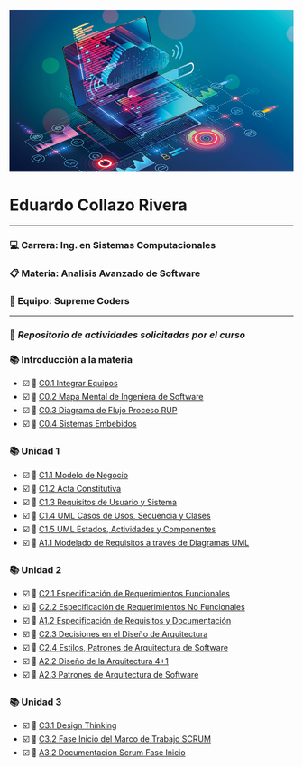 ![Software](/img/Software.jpg)
#  Eduardo Collazo Rivera 
___
###   :computer: Carrera: Ing. en Sistemas Computacionales
###  :clipboard: Materia: Analisis Avanzado de Software
###   :trident: Equipo: Supreme Coders
___
###  :file_folder: *Repositorio de actividades solicitadas por el curso* 
###  :books: Introducción a la materia
 * :ballot_box_with_check: :pencil: [C0.1 Integrar Equipos](blog/C01.EduardoCollazo_Supreme_Coders.md) 
 * :ballot_box_with_check: :pencil: [C0.2 Mapa Mental de Ingeniera de Software](blog/C0.2_EduardoCollazo_Supreme_Coders_.md) 
 * :ballot_box_with_check: :pencil: [C0.3 Diagrama de Flujo Proceso RUP](blog/C0.3_EduardoCollazo_Supreme_Coders.md) 
 * :ballot_box_with_check: :pencil: [C0.4 Sistemas Embebidos](/blog/C0.4_EduardoCollazo_SupremeCoders.md) 
###  :books: Unidad 1
 * :ballot_box_with_check: :pencil: [C1.1 Modelo de Negocio](/blog/C1.1_EduardoCollazo_Supreme_Coders.md) 
 * :ballot_box_with_check: :pencil: [C1.2 Acta Constitutiva](/blog/C1.2_EduardoCollazo_Supreme_Coders.md) 
 * :ballot_box_with_check: :pencil: [C1.3 Requisitos de Usuario y Sistema](/blog/C1.3_EduardoCollazo_Supreme_Coders.md) 
 * :ballot_box_with_check: :pencil: [C1.4 UML Casos de Usos, Secuencia y Clases](/blog/C1.4_EduardoCollazo_Supreme_Coders.md) 
* :ballot_box_with_check: :pencil: [C1.5 UML Estados, Actividades y Componentes](/blog/C1.5_EduardoCollazo_Supreme_Coders.md) 
*  :ballot_box_with_check: :pencil: [A1.1 Modelado de Requisitos a través de Diagramas UML](/docs/A1.1_EduardoCollazo_Supreme_Coders.md) 
###  :books: Unidad 2
* :ballot_box_with_check: :pencil: [C2.1 Especificación de Requerimientos Funcionales](/blog/C2.1_EduardoCollazo_Supreme_Coders.md) 
*  :ballot_box_with_check: :pencil: [C2.2 Especificación de Requerimientos No Funcionales](/blog/C2.2_EduardoCollazo_Supreme_Coders.md) 
*  :ballot_box_with_check: :pencil: [A1.2 Especificación de Requisitos y Documentación](/docs/A1.2_EduardoCollazo_Supreme_Coders.md)
*  :ballot_box_with_check: :pencil: [C2.3 Decisiones en el Diseño de Arquitectura](/blog/C2.3_EduardoCollazo_Supreme_Coders.md)
*  :ballot_box_with_check: :pencil: [C2.4 Estilos, Patrones de Arquitectura de Software ](/blog/C2.4_EduardoCollazo_Supreme_Coders.md)
*  :ballot_box_with_check: :pencil: [A2.2 Diseño de la Arquitectura 4+1 ](/docs/A2.2_EduardoCollazo_Supreme_Coders.md)
*  :ballot_box_with_check: :pencil: [A2.3 Patrones de Arquitectura de Software](/docs/A2.3_EduardoCollazo_Supreme_Coders.md)
###  :books: Unidad 3
* :ballot_box_with_check: :pencil: [C3.1 Design Thinking](/blog/C3.1_EduardoCollazo_Supreme_Coders.md) 
* :ballot_box_with_check: :pencil: [C3.2 Fase Inicio del Marco de Trabajo SCRUM](/blog/C3.2_EduardoCollazo_Supreme_Coders.md) 
* :ballot_box_with_check: :pencil: [A3.2 Documentacion Scrum Fase Inicio](/docs/A3.2_EduardoCollazo_Supreme_Coders.md) 